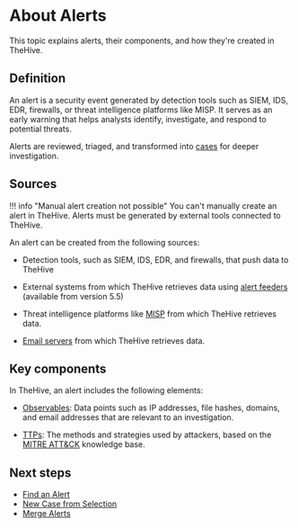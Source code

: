 # About Alerts

This topic explains alerts, their components, and how they're created in TheHive.

## Definition

An alert is a security event generated by detection tools such as SIEM, IDS, EDR, firewalls, or threat intelligence platforms like MISP. It serves as an early warning that helps analysts identify, investigate, and respond to potential threats.

Alerts are reviewed, triaged, and transformed into [cases](../cases/about-cases.md) for deeper investigation.

## Sources

!!! info "Manual alert creation not possible"
    You can't manually create an alert in TheHive. Alerts must be generated by external tools connected to TheHive.

An alert can be created from the following sources:

* Detection tools, such as SIEM, IDS, EDR, and firewalls, that push data to TheHive

* External systems from which TheHive retrieves data using [alert feeders](../../../user-guides/organization/configure-organization/manage-feeders/about-feeders.md) (available from version 5.5)

* Threat intelligence platforms like [MISP](../../../administration/misp.md) from which TheHive retrieves data.

* [Email servers](../../../administration/email-intake-connector.md) from which TheHive retrieves data.

## Key components

In TheHive, an alert includes the following elements:

* [Observables](../alerts/alerts-description/view-observables.md): Data points such as IP addresses, file hashes, domains, and email addresses that are relevant to an investigation.

* [TTPs](../alerts/alerts-description/view-ttps.md): The methods and strategies used by attackers, based on the [MITRE ATT&CK](https://attack.mitre.org/) knowledge base.

<h2>Next steps</h2>

* [Find an Alert](../alerts/search-for-alerts/find-an-alert.md)
* [New Case from Selection](../alerts/alerts-description/new-case-from-selection.md)
* [Merge Alerts](../alerts/alerts-description/merge-alerts.md)